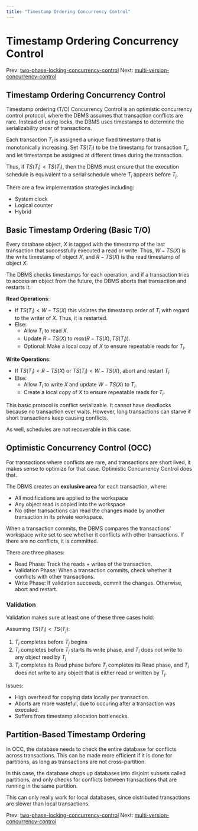 ```yaml
---
title: "Timestamp Ordering Concurrency Control"
---
```


# Timestamp Ordering Concurrency Control

Prev: [two-phase-locking-concurrency-control](two-phase-locking-concurrency-control.md)
Next: [multi-version-concurrency-control](multi-version-concurrency-control.md)

## Timestamp Ordering Concurrency Control

Timestamp ordering (T/O) Concurrency Control is an optimistic concurrency control protocol, where the DBMS assumes that transaction conflicts are rare. Instead of using locks, the DBMS uses timestamps to determine the serializability order of transactions.

Each transaction $T_i$ is assigned a unique fixed timestamp that is monotonically increasing. Set $TS(T_i)$ to be the timestamp for transaction $T_i$, and let timestamps be assigned at different times during the transaction.

Thus, if $TS(T_i) \lt TS(T_j)$, then the DBMS must ensure that the execution schedule is equivalent to a serial schedule where $T_i$ appears before $T_j$.

There are a few implementation strategies including:

- System clock
- Logical counter
- Hybrid

## Basic Timestamp Ordering (Basic T/O)

Every database object, $X$ is tagged with the timestamp of the last transaction that successfully executed a read or write.
Thus, $W-TS(X)$ is the write timestamp of object $X$, and $R-TS(X)$ is the read timestamp of object $X$.

The DBMS checks timestamps for each operation, and if a transaction tries to access an object from the future, the DBMS aborts that transaction and restarts it.

**Read Operations**:
- If $TS(T_i) \lt W-TS(X)$ this violates the timestamp order of $T_i$ with regard to the writer of $X$. Thus, it is restarted.
- Else:
    - Allow $T_i$ to read $X$.
    - Update $R-TS(X)$ to $max(R-TS(X), TS(T_i))$.
    - Optional: Make a local copy of $X$ to ensure repeatable reads for $T_i$.

**Write Operations**:
- If $TS(T_i) \lt R-TS(X)$ or $TS(T_i) \lt W-TS(X)$, abort and restart $T_i$.
- Else:
    - Allow $T_i$ to write $X$ and update $W-TS(X)$ to $T_i$.
    - Create a local copy of $X$ to ensure repeatable reads for $T_i$.

This basic protocol is conflict serializable. It cannot have deadlocks because no transaction ever waits. However, long transactions can starve if short transactions keep causing conflicts.

As well, schedules are not recoverable in this case.

## Optimistic Concurrency Control (OCC)

For transactions where conflicts are rare, and transactions are short lived, it makes sense to optimize for that case. Optimistic Concurrency Control does that.

The DBMS creates an **exclusive area** for each transaction, where:

- All modifications are applied to the workspace
- Any object read is copied into the workspace
- No other transactions can read the changes made by another transaction in its private workspace.

When a transaction commits, the DBMS compares the transactions' workspace write set to see whether it conflicts with other transactions. If there are no conflicts, it is committed.

There are three phases:

- Read Phase: Track the reads + writes of the transaction.
- Validation Phase: When a transaction commits, check whether it conflicts with other transactions.
- Write Phase: If validation succeeds, commit the changes. Otherwise, abort and restart.

### Validation

Validation makes sure at least one of these three cases hold:

Assuming $TS(T_i) \lt TS(T_j)$:

1. $T_i$ completes before $T_j$ begins
2. $T_i$ completes before $T_j$ starts its write phase, and $T_i$ does not write to any object read by $T_j$
3. $T_i$ completes its Read phase before $T_j$ completes its Read phase, and $T_i$ does not write to any object that is either read or written by $T_j$.

Issues:
- High overhead for copying data locally per transaction.
- Aborts are more wasteful, due to occuring after a transaction was executed.
- Suffers from timestamp allocation bottlenecks.

## Partition-Based Timestamp Ordering

In OCC, the database needs to check the entire database for conflicts across transactions. This can be made more efficient if it is done for partitions, as long as transactions are not cross-partition.

In this case, the database chops up databases into disjoint subsets called partitions, and only checks for conflicts between transactions that are running in the same partition.

This can only really work for local databases, since distributed transactions are slower than local transactions.


Prev: [two-phase-locking-concurrency-control](two-phase-locking-concurrency-control.md)
Next: [multi-version-concurrency-control](multi-version-concurrency-control.md)
